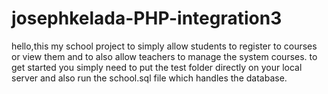 # josephkelada-PHP-integration3
hello,this my school project to simply allow students to register to courses or view them and to also allow teachers to manage the system courses.
to get started you simply need to put the test folder directly on your local server and also run the school.sql file which handles the database.
